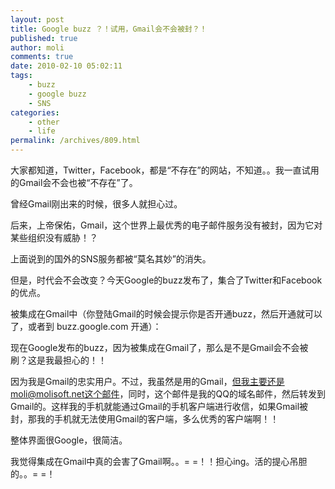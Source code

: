```yaml
---
layout: post
title: Google buzz ？！试用，Gmail会不会被封？！
published: true
author: moli
comments: true
date: 2010-02-10 05:02:11
tags:
    - buzz
    - google buzz
    - SNS
categories:
    - other
    - life
permalink: /archives/809.html
---
```


  
大家都知道，Twitter，Facebook，都是“不存在”的网站，不知道。。我一直试用的Gmail会不会也被“不存在”了。
  
曾经Gmail刚出来的时候，很多人就担心过。

后来，上帝保佑，Gmail，这个世界上最优秀的电子邮件服务没有被封，因为它对某些组织没有威胁！？
  
上面说到的国外的SNS服务都被“莫名其妙”的消失。
  
但是，时代会不会改变？今天Google的buzz发布了，集合了Twitter和Facebook的优点。
  
被集成在Gmail中（你登陆Gmail的时候会提示你是否开通buzz，然后开通就可以了，或者到 buzz.google.com 开通）：

[][1]
  
现在Google发布的buzz，因为被集成在Gmail了，那么是不是Gmail会不会被刷？这是我最担心的！！

因为我是Gmail的忠实用户。不过，我虽然是用的Gmail，但我主要还是moli@molisoft.net这个邮件，同时，这个邮件是我的QQ的域名邮件，然后转发到Gmail的。这样我的手机就能通过Gmail的手机客户端进行收信，如果Gmail被封，那我的手机就无法使用Gmail的客户端，多么优秀的客户端啊！！

[][2]

整体界面很Google，很简洁。

我觉得集成在Gmail中真的会害了Gmail啊。。= =！！担心ing。活的提心吊胆的。。= =！

 [1]: http://mymoli.cn/wp-content/uploads/2010/02/buzz-on-gmail.png
 [2]: http://mymoli.cn/wp-content/uploads/2010/02/send-buzz-msg.png